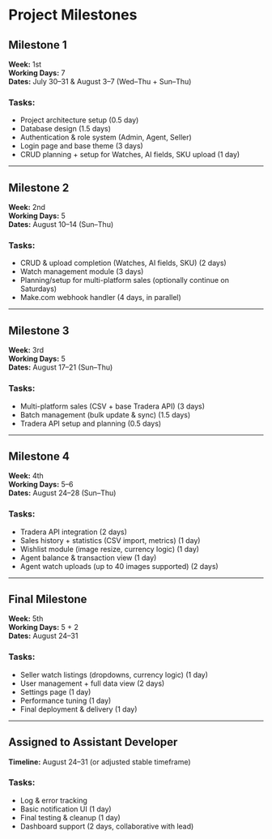 # Project Milestones

## Milestone 1

**Week:** 1st  
**Working Days:** 7  
**Dates:** July 30–31 & August 3–7 (Wed–Thu + Sun–Thu)

### Tasks:

- Project architecture setup (0.5 day)
- Database design (1.5 days)
- Authentication & role system (Admin, Agent, Seller)
- Login page and base theme (3 days)
- CRUD planning + setup for Watches, AI fields, SKU upload (1 day)

---

## Milestone 2

**Week:** 2nd  
**Working Days:** 5  
**Dates:** August 10–14 (Sun–Thu)

### Tasks:

- CRUD & upload completion (Watches, AI fields, SKU) (2 days)
- Watch management module (3 days)
- Planning/setup for multi-platform sales (optionally continue on Saturdays)
- Make.com webhook handler (4 days, in parallel)

---

## Milestone 3

**Week:** 3rd  
**Working Days:** 5  
**Dates:** August 17–21 (Sun–Thu)

### Tasks:

- Multi-platform sales (CSV + base Tradera API) (3 days)
- Batch management (bulk update & sync) (1.5 days)
- Tradera API setup and planning (0.5 days)

---

## Milestone 4

**Week:** 4th  
**Working Days:** 5–6  
**Dates:** August 24–28 (Sun–Thu)

### Tasks:

- Tradera API integration (2 days)
- Sales history + statistics (CSV import, metrics) (1 day)
- Wishlist module (image resize, currency logic) (1 day)
- Agent balance & transaction view (1 day)
- Agent watch uploads (up to 40 images supported) (2 days)

---

## Final Milestone

**Week:** 5th  
**Working Days:** 5 + 2  
**Dates:** August 24–31

### Tasks:

- Seller watch listings (dropdowns, currency logic) (1 day)
- User management + full data view (2 days)
- Settings page (1 day)
- Performance tuning (1 day)
- Final deployment & delivery (1 day)

---

## Assigned to Assistant Developer

**Timeline:** August 24–31 (or adjusted stable timeframe)

### Tasks:

- Log & error tracking
- Basic notification UI (1 day)
- Final testing & cleanup (1 day)
- Dashboard support (2 days, collaborative with lead)
